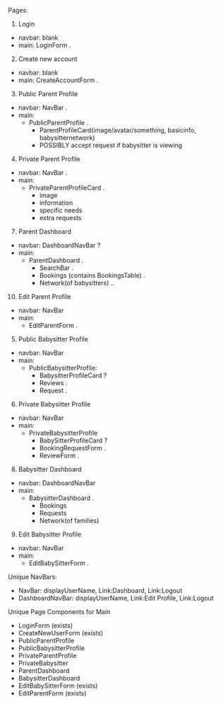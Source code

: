 Pages:

1. Login
- navbar: blank
- main: LoginForm .

2. Create new account
- navbar: blank
- main: CreateAccountForm .

3. Public Parent Profile
- navbar: NavBar .
- main:
  - PublicParentProfile .
    - ParentProfileCard(image/avatar/something, basicinfo, babysitternetwork)
    - POSSIBLY accept request if babysitter is viewing

4. Private Parent Profile
- navbar: NavBar .
- main:
  - PrivateParentProfileCard .
    - image
    - information
    - specific needs
    - extra requests

7. Parent Dashboard
- navbar: DashboardNavBar ?
- main:
  - ParentDashboard .
    - SearchBar .
    - Bookings (contains BookingsTable) .
    - Network(of babysitters) ..

10. Edit Parent Profile
- navbar: NavBar
- main:
  - EditParentForm .

5. Public Babysitter Profile
- navbar: NavBar
- main:
  - PublicBabysitterProfile:
    - BabysitterProfileCard ?
    - Reviews .
    - Request .

6. Private Babysitter Profile
- navbar: NavBar
- main:
  - PrivateBabysitterProfile
    - BabySitterProfileCard ?
    - BookingRequestForm .
    - ReviewForm .

8. Babysitter Dashboard
- navbar: DashboardNavBar
- main:
  - BabysitterDashboard .
    - Bookings
    - Requests
    - Network(of families)

9. Edit Babysitter Profile
- navbar: NavBar
- main:
  - EditBabySitterForm .



Unique NavBars:
- NavBar: displayUserName, Link:Dashboard, Link:Logout
- DashboardNavBar: displayUserName, Link:Edit Profile, Link:Logout

Unique Page Components for Main
- LoginForm (exists)
- CreateNewUserForm (exists)
- PublicParentProfile
- PublicBabysitterProfile
- PrivateParentProfile
- PrivateBabysitter
- ParentDashboard
- BabysitterDashboard
- EditBabySitterForm (exists)
- EditParentForm (exists)
